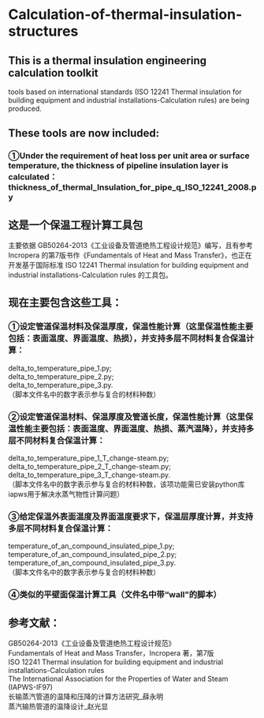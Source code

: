 # Calculation-of-thermal-insulation-structures
## This is a thermal insulation engineering calculation toolkit
tools based on international standards (ISO 12241 Thermal insulation for building equipment and industrial installations-Calculation rules) are being produced.
## These tools are now included:
### ①Under the requirement of heat loss per unit area or surface temperature, the thickness of pipeline insulation layer is calculated：thickness_of_thermal_Insulation_for_pipe_q_ISO_12241_2008.py

## 这是一个保温工程计算工具包
主要依据 GB50264-2013《工业设备及管道绝热工程设计规范》编写，且有参考 Incropera 的第7版书作《Fundamentals of Heat and Mass Transfer》，也正在开发基于国际标准 ISO 12241 Thermal insulation for building equipment and industrial installations-Calculation rules 的工具包。
## 现在主要包含这些工具：
### ①设定管道保温材料及保温厚度，保温性能计算（这里保温性能主要包括：表面温度、界面温度、热损），并支持多层不同材料复合保温计算：
delta_to_temperature_pipe_1.py;  
delta_to_temperature_pipe_2.py;  
delta_to_temperature_pipe_3.py.  
（脚本文件名中的数字表示参与复合的材料种数）  
### ②设定管道保温材料、保温厚度及管道长度，保温性能计算（这里保温性能主要包括：表面温度、界面温度、热损、蒸汽温降），并支持多层不同材料复合保温计算：
delta_to_temperature_pipe_1_T_change-steam.py;  
delta_to_temperature_pipe_2_T_change-steam.py;  
delta_to_temperature_pipe_3_T_change-steam.py.  
（脚本文件名中的数字表示参与复合的材料种数，该项功能需已安装python库iapws用于解决水蒸气物性计算问题）  
### ③给定保温外表面温度及界面温度要求下，保温层厚度计算，并支持多层不同材料复合保温计算：
temperature_of_an_compound_insulated_pipe_1.py;  
temperature_of_an_compound_insulated_pipe_2.py;  
temperature_of_an_compound_insulated_pipe_3.py.  
（脚本文件名中的数字表示参与复合的材料种数）  
### ④类似的平壁面保温计算工具（文件名中带“wall”的脚本）
## 参考文献：
GB50264-2013《工业设备及管道绝热工程设计规范》  
Fundamentals of Heat and Mass Transfer，Incropera 著，第7版  
ISO 12241 Thermal insulation for building equipment and industrial installations-Calculation rules  
The International Association for the Properties of Water and Steam (IAPWS-IF97)  
长输蒸汽管道的温降和压降的计算方法研究_薛永明  
蒸汽输热管道的温降设计_赵光显  

